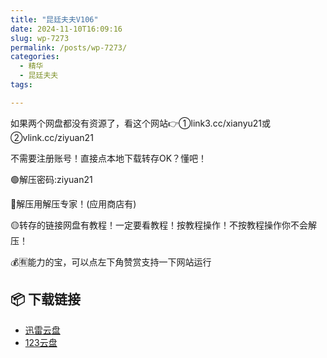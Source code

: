 ```yaml
---
title: "昆廷夫夫V106"
date: 2024-11-10T16:09:16
slug: wp-7273
permalink: /posts/wp-7273/
categories:
  - 精华
  - 昆廷夫夫
tags:

---
```


如果两个网盘都没有资源了，看这个网站👉①link3.cc/xianyu21或②vlink.cc/ziyuan21

不需要注册账号！直接点本地下载转存OK？懂吧！

🟢解压密码:ziyuan21

🔵解压用解压专家！(应用商店有)

🟡转存的链接网盘有教程！一定要看教程！按教程操作！不按教程操作你不会解压！

💰🈶能力的宝，可以点左下角赞赏支持一下网站运行

## 📦 下载链接
- [迅雷云盘](https://blziyuan21.com/pay-download/7273?key=8c6f682ada&down_id=0)
- [123云盘](https://blziyuan21.com/pay-download/7273?key=8c6f682ada&down_id=1)

